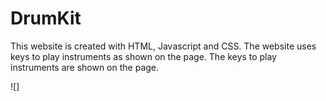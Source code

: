 # DrumKit

This website is created with HTML, Javascript and CSS. The website uses keys to play instruments as shown on the page. The keys to play instruments are shown on the page.

![]

